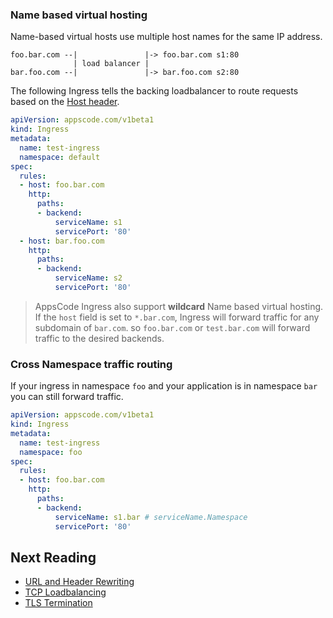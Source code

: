 ### Name based virtual hosting
Name-based virtual hosts use multiple host names for the same IP address.

```
foo.bar.com --|               |-> foo.bar.com s1:80
              | load balancer |
bar.foo.com --|               |-> bar.foo.com s2:80
```
The following Ingress tells the backing loadbalancer to route requests based on the [Host header](https://tools.ietf.org/html/rfc7230#section-5.4).

```yaml
apiVersion: appscode.com/v1beta1
kind: Ingress
metadata:
  name: test-ingress
  namespace: default
spec:
  rules:
  - host: foo.bar.com
    http:
      paths:
      - backend:
          serviceName: s1
          servicePort: '80'
  - host: bar.foo.com
    http:
      paths:
      - backend:
          serviceName: s2
          servicePort: '80'
```

> AppsCode Ingress also support **wildcard** Name based virtual hosting.
If the `host` field is set to `*.bar.com`, Ingress will forward traffic for any subdomain of `bar.com`.
so `foo.bar.com` or `test.bar.com` will forward traffic to the desired backends.

### Cross Namespace traffic routing
If your ingress in namespace `foo` and your application is in namespace `bar` you can still forward traffic.

```yaml
apiVersion: appscode.com/v1beta1
kind: Ingress
metadata:
  name: test-ingress
  namespace: foo
spec:
  rules:
  - host: foo.bar.com
    http:
      paths:
      - backend:
          serviceName: s1.bar # serviceName.Namespace
          servicePort: '80'
```


## Next Reading
- [URL and Header Rewriting](header-rewrite.md)
- [TCP Loadbalancing](tcp.md)
- [TLS Termination](tls.md)
